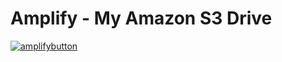 # Amplify - My Amazon S3 Drive

[![amplifybutton](https://oneclick.amplifyapp.com/button.svg)](https://console.aws.amazon.com/amplify/home#/deploy?repo=https://github.com/aurbac/amplify-my-amazon-s3-drive)